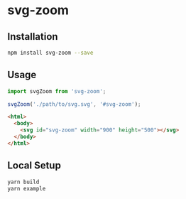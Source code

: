 svg-zoom
========

## Installation

```bash
npm install svg-zoom --save
```

## Usage

```js
import svgZoom from 'svg-zoom';

svgZoom('./path/to/svg.svg', '#svg-zoom');
```

```html
<html>
  <body>
    <svg id="svg-zoom" width="900" height="500"></svg>
  </body>
</html>
```

## Local Setup

```bash
yarn build
yarn example
```

